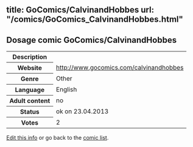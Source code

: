 title: GoComics/CalvinandHobbes
url: "/comics/GoComics_CalvinandHobbes.html"
---
Dosage comic GoComics/CalvinandHobbes
-----------------------------------------

<table class="comicinfo">
<tr>
<th>Description</th><td></td>
</tr>
<tr>
<th>Website</th><td><a href="http://www.gocomics.com/calvinandhobbes">http://www.gocomics.com/calvinandhobbes</a></td>
</tr>
<tr>
<th>Genre</th><td>Other</td>
</tr>
<tr>
<th>Language</th><td>English</td>
</tr>
<tr>
<th>Adult content</th><td>no</td>
</tr>
<tr>
<th>Status</th><td>ok on 23.04.2013</td>
</tr>
<tr>
<th>Votes</th><td>2</div></td>
</tr>
</table>

[Edit this info](/comics/GoComics_CalvinandHobbes_edit.html) or go back to the [comic list](../comic-index.html).
